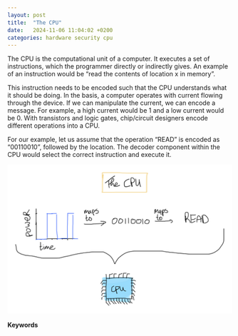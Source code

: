 ```yaml
---
layout: post
title:  "The CPU"
date:   2024-11-06 11:04:02 +0200
categories: hardware security cpu 
---
```


The CPU is the computational unit of a computer. It executes a set of instructions, which the programmer directly or indirectly gives. An example of an instruction would be “read the contents of location x in memory”.

This instruction needs to be encoded such that the CPU understands what it should be doing. In the basis, a computer operates with current flowing through the device. If we can manipulate the current, we can encode a message. For example, a high current would be 1 and a low current would be 0. With transistors and logic gates, chip/circuit designers encode different operations into a CPU.

For our example, let us assume that the operation “READ” is encoded as “00110010”, followed by the location. The decoder component within the CPU would select the correct instruction and execute it.

![image](/assets/images/CPU.png) 

<b>Keywords</b>
